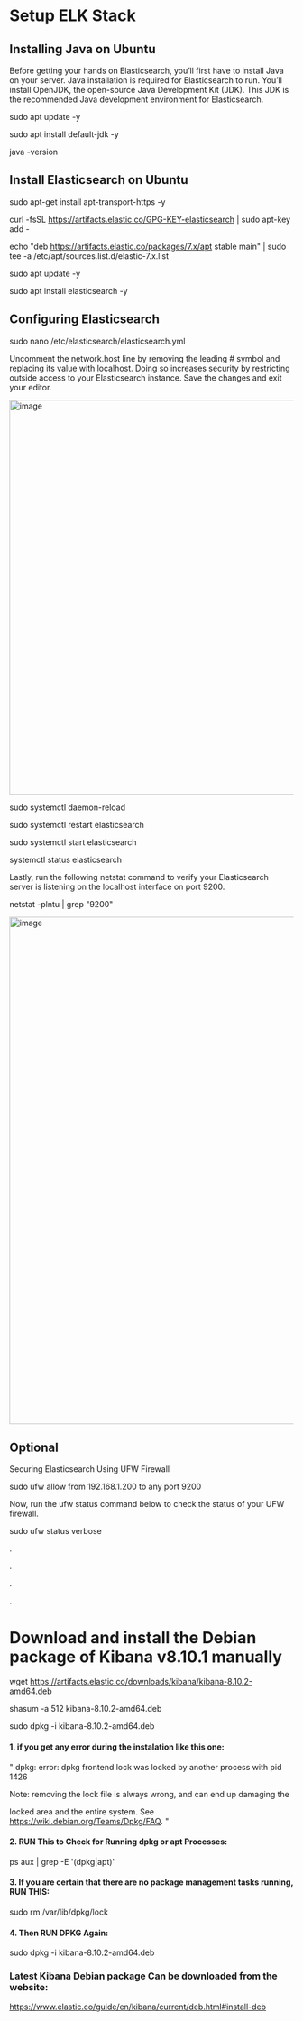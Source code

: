 # Setup ELK Stack

## Installing Java on Ubuntu

Before getting your hands on Elasticsearch, you’ll first have to install Java on your server. Java installation is required for Elasticsearch to run.
You’ll install OpenJDK, the open-source Java Development Kit (JDK). This JDK is the recommended Java development environment for Elasticsearch.

sudo apt update -y

sudo apt install default-jdk -y

java -version


## Install Elasticsearch on Ubuntu

sudo apt-get install apt-transport-https -y

curl -fsSL https://artifacts.elastic.co/GPG-KEY-elasticsearch | sudo apt-key add -

echo "deb https://artifacts.elastic.co/packages/7.x/apt stable main" | sudo tee -a /etc/apt/sources.list.d/elastic-7.x.list

sudo apt update -y

sudo apt install elasticsearch -y


## Configuring Elasticsearch

sudo nano /etc/elasticsearch/elasticsearch.yml

Uncomment the network.host line by removing the leading # symbol and replacing its value with localhost. Doing so increases security by restricting outside access to your Elasticsearch instance.
Save the changes and exit your editor.

<img src="https://adamtheautomator.com/wp-content/uploads/2022/04/image-653.png" alt="image" width="700">


sudo systemctl daemon-reload

sudo systemctl restart elasticsearch

sudo systemctl start elasticsearch

systemctl status elasticsearch


Lastly, run the following netstat command to verify your Elasticsearch server is listening on the localhost interface on port 9200.

netstat -plntu | grep "9200"

<img src="https://adamtheautomator.com/wp-content/uploads/2022/04/image-655.png" alt="image" width="900">




## Optional

Securing Elasticsearch Using UFW Firewall

sudo ufw allow from 192.168.1.200 to any port 9200

Now, run the ufw status command below to check the status of your UFW firewall.

sudo ufw status verbose

.

.

.

.

# Download and install the Debian package of Kibana v8.10.1 manually

wget https://artifacts.elastic.co/downloads/kibana/kibana-8.10.2-amd64.deb

shasum -a 512 kibana-8.10.2-amd64.deb 

sudo dpkg -i kibana-8.10.2-amd64.deb

#### 1. if you get any error during the instalation like this one: 
" dpkg: error: dpkg frontend lock was locked by another process with pid 1426

Note: removing the lock file is always wrong, and can end up damaging the

locked area and the entire system. See <https://wiki.debian.org/Teams/Dpkg/FAQ>. "

#### 2. RUN This to Check for Running dpkg or apt Processes: 

ps aux | grep -E '(dpkg|apt)'

#### 3. If you are certain that there are no package management tasks running, RUN THIS:

sudo rm /var/lib/dpkg/lock

#### 4. Then RUN DPKG Again: 
sudo dpkg -i kibana-8.10.2-amd64.deb


### Latest Kibana Debian package Can be downloaded from the website:

https://www.elastic.co/guide/en/kibana/current/deb.html#install-deb

